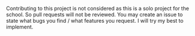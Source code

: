 Contributing to this project is not considered as this is a solo project for the school. So pull requests will not be reviewed.
You may create an issue to state what bugs you find / what features you request. I will try my best to implement.

